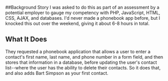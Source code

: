 ##Background Story
I was asked to do this as part of an assessment by a potential employer to gauge my competency with PHP, JavaScript, HTML, CSS, AJAX, and databases. I'd never made a phonebook app before, but I knocked this out over the weekend, giving it about 6-8 hours in total.

## What It Does
They requested a phonebook application that allows a user to enter a contact's first name, last name, and phone number in a form field, and then stores that information in a database, before updating the user's contact list--where the user has the ability to delete their contacts. So it does that, and also adds Bart Simpson as your first contact.